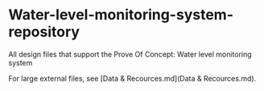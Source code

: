 # Water-level-monitoring-system-repository
All design files that support the Prove Of Concept: Water level monitoring system

For large external files, see [Data & Recources.md](Data & Recources.md).
